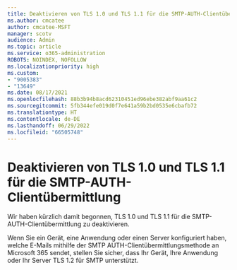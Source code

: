 ```yaml
---
title: Deaktivieren von TLS 1.0 und TLS 1.1 für die SMTP-AUTH-Clientübermittlung
ms.author: cmcatee
author: cmcatee-MSFT
manager: scotv
audience: Admin
ms.topic: article
ms.service: o365-administration
ROBOTS: NOINDEX, NOFOLLOW
ms.localizationpriority: high
ms.custom:
- "9005383"
- "13649"
ms.date: 08/17/2021
ms.openlocfilehash: 88b3b94b8acd62310451ed96ebe382abf9aa61c2
ms.sourcegitcommit: 5fb344efe019d0f7e641a59b2bd0535e6cbafb72
ms.translationtype: HT
ms.contentlocale: de-DE
ms.lasthandoff: 06/29/2022
ms.locfileid: "66505748"
---
```

# <a name="disabling-tls10-and-tls-11-for-smtp-auth-client-submission"></a>Deaktivieren von TLS 1.0 und TLS 1.1 für die SMTP-AUTH-Clientübermittlung

Wir haben kürzlich damit begonnen, TLS 1.0 und TLS 1.1 für die SMTP-AUTH-Clientübermittlung zu deaktivieren. 

Wenn Sie ein Gerät, eine Anwendung oder einen Server konfiguriert haben, welche E-Mails mithilfe der SMTP AUTH-Clientübermittlungsmethode an Microsoft 365 sendet, stellen Sie sicher, dass Ihr Gerät, Ihre Anwendung oder Ihr Server TLS 1.2 für SMTP unterstützt. 